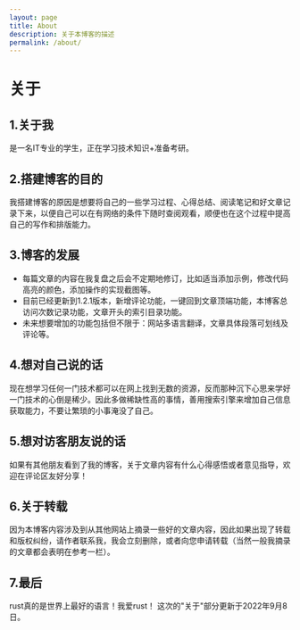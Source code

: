 ```yaml
---
layout: page
title: About
description: 关于本博客的描述
permalink: /about/
---
```

# 关于

## 1.关于我
是一名IT专业的学生，正在学习技术知识+准备考研。

## 2.搭建博客的目的
我搭建博客的原因是想要将自己的一些学习过程、心得总结、阅读笔记和好文章记录下来，以便自己可以在有网络的条件下随时查阅观看，顺便也在这个过程中提高自己的写作和排版能力。

## 3.博客的发展
- 每篇文章的内容在我复盘之后会不定期地修订，比如适当添加示例，修改代码高亮的颜色，添加操作的实现截图等。
- 目前已经更新到1.2.1版本，新增评论功能，一键回到文章顶端功能，本博客总访问次数记录功能，文章开头的索引目录功能。
- 未来想要增加的功能包括但不限于：网站多语言翻译，文章具体段落可划线及评论等。

## 4.想对自己说的话
现在想学习任何一门技术都可以在网上找到无数的资源，反而那种沉下心思来学好一门技术的心倒是稀少。因此多做稀缺性高的事情，善用搜索引擎来增加自己信息获取能力，不要让繁琐的小事淹没了自己。

## 5.想对访客朋友说的话
如果有其他朋友看到了我的博客，关于文章内容有什么心得感悟或者意见指导，欢迎在评论区友好分享！

## 6.关于转载
因为本博客内容涉及到从其他网站上摘录一些好的文章内容，因此如果出现了转载和版权纠纷，请作者联系我，我会立刻删除，或者向您申请转载（当然一般我摘录的文章都会表明在参考一栏）。

## 7.最后
rust真的是世界上最好的语言！我爱rust！
这次的"关于"部分更新于2022年9月8日。


